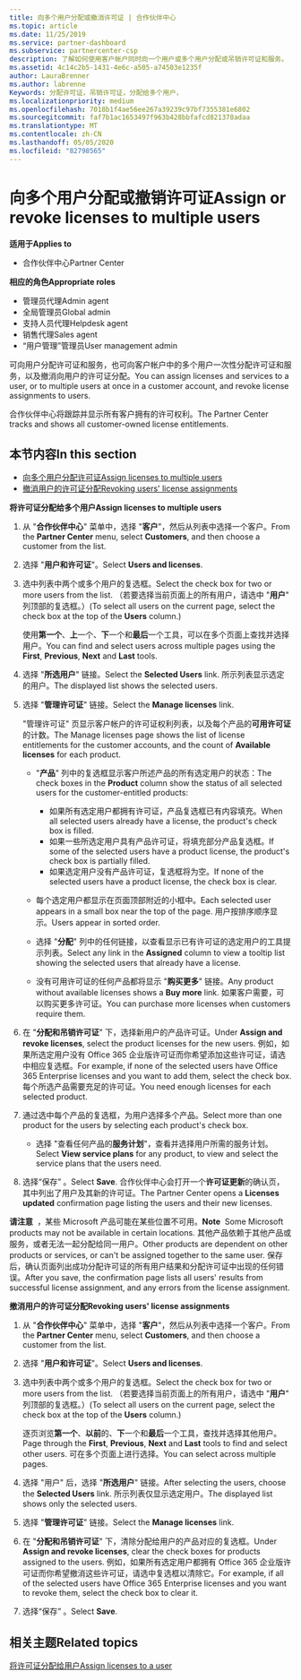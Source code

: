 ```yaml
---
title: 向多个用户分配或撤消许可证 | 合作伙伴中心
ms.topic: article
ms.date: 11/25/2019
ms.service: partner-dashboard
ms.subservice: partnercenter-csp
description: 了解如何使用客户帐户同时向一个用户或多个用户分配或吊销许可证和服务。
ms.assetid: 4c14c2b5-1431-4e6c-a505-a74503e1235f
author: LauraBrenner
ms.author: labrenne
Keywords: 分配许可证，吊销许可证，分配给多个用户，
ms.localizationpriority: medium
ms.openlocfilehash: 7018b1f4ae56ee267a39239c97bf7355381e6802
ms.sourcegitcommit: faf7b1ac1653497f963b428bbfafcd821378adaa
ms.translationtype: MT
ms.contentlocale: zh-CN
ms.lasthandoff: 05/05/2020
ms.locfileid: "82798565"
---
```

# <a name="assign-or-revoke-licenses-to-multiple-users"></a><span data-ttu-id="69d6f-104">向多个用户分配或撤销许可证</span><span class="sxs-lookup"><span data-stu-id="69d6f-104">Assign or revoke licenses to multiple users</span></span>

<span data-ttu-id="69d6f-105">**适用于**</span><span class="sxs-lookup"><span data-stu-id="69d6f-105">**Applies to**</span></span>

- <span data-ttu-id="69d6f-106">合作伙伴中心</span><span class="sxs-lookup"><span data-stu-id="69d6f-106">Partner Center</span></span>

<span data-ttu-id="69d6f-107">**相应的角色**</span><span class="sxs-lookup"><span data-stu-id="69d6f-107">**Appropriate roles**</span></span>

- <span data-ttu-id="69d6f-108">管理员代理</span><span class="sxs-lookup"><span data-stu-id="69d6f-108">Admin agent</span></span>
- <span data-ttu-id="69d6f-109">全局管理员</span><span class="sxs-lookup"><span data-stu-id="69d6f-109">Global admin</span></span>
- <span data-ttu-id="69d6f-110">支持人员代理</span><span class="sxs-lookup"><span data-stu-id="69d6f-110">Helpdesk agent</span></span>
- <span data-ttu-id="69d6f-111">销售代理</span><span class="sxs-lookup"><span data-stu-id="69d6f-111">Sales agent</span></span>
- <span data-ttu-id="69d6f-112">“用户管理”管理员</span><span class="sxs-lookup"><span data-stu-id="69d6f-112">User management admin</span></span>

<span data-ttu-id="69d6f-113">可向用户分配许可证和服务，也可向客户帐户中的多个用户一次性分配许可证和服务，以及撤消向用户的许可证分配。</span><span class="sxs-lookup"><span data-stu-id="69d6f-113">You can assign licenses and services to a user, or to multiple users at once in a customer account, and revoke license assignments to users.</span></span>

<span data-ttu-id="69d6f-114">合作伙伴中心将跟踪并显示所有客户拥有的许可权利。</span><span class="sxs-lookup"><span data-stu-id="69d6f-114">The Partner Center tracks and shows all customer-owned license entitlements.</span></span>

## <a name="in-this-section"></a><span data-ttu-id="69d6f-115">本节内容</span><span class="sxs-lookup"><span data-stu-id="69d6f-115">In this section</span></span>


- [<span data-ttu-id="69d6f-116">向多个用户分配许可证</span><span class="sxs-lookup"><span data-stu-id="69d6f-116">Assign licenses to multiple users</span></span>](#assign-licenses-to-groups)
- [<span data-ttu-id="69d6f-117">撤消用户的许可证分配</span><span class="sxs-lookup"><span data-stu-id="69d6f-117">Revoking users' license assignments</span></span>](#revoking-licenses)

<a href="" id="assign-licenses-to-groups"></a>
<span data-ttu-id="69d6f-118">**将许可证分配给多个用户**</span><span class="sxs-lookup"><span data-stu-id="69d6f-118">**Assign licenses to multiple users**</span></span>

1. <span data-ttu-id="69d6f-119">从 "**合作伙伴中心**" 菜单中，选择 "**客户**"，然后从列表中选择一个客户。</span><span class="sxs-lookup"><span data-stu-id="69d6f-119">From the **Partner Center** menu, select **Customers**, and then choose a customer from the list.</span></span>

2. <span data-ttu-id="69d6f-120">选择 "**用户和许可证**"。</span><span class="sxs-lookup"><span data-stu-id="69d6f-120">Select **Users and licenses**.</span></span>

3. <span data-ttu-id="69d6f-121">选中列表中两个或多个用户的复选框。</span><span class="sxs-lookup"><span data-stu-id="69d6f-121">Select the check box for two or more users from the list.</span></span> <span data-ttu-id="69d6f-122">（若要选择当前页面上的所有用户，请选中 "**用户**" 列顶部的复选框。）</span><span class="sxs-lookup"><span data-stu-id="69d6f-122">(To select all users on the current page, select the check box at the top of the **Users** column.)</span></span>

    <span data-ttu-id="69d6f-123">使用**第一个**、**上**一个、**下**一个和**最后**一个工具，可以在多个页面上查找并选择用户。</span><span class="sxs-lookup"><span data-stu-id="69d6f-123">You can find and select users across multiple pages using the **First**, **Previous**, **Next** and **Last** tools.</span></span>

4. <span data-ttu-id="69d6f-124">选择 "**所选用户**" 链接。</span><span class="sxs-lookup"><span data-stu-id="69d6f-124">Select the **Selected Users** link.</span></span> <span data-ttu-id="69d6f-125">所示列表显示选定的用户。</span><span class="sxs-lookup"><span data-stu-id="69d6f-125">The displayed list shows the selected users.</span></span>

5. <span data-ttu-id="69d6f-126">选择 "**管理许可证**" 链接。</span><span class="sxs-lookup"><span data-stu-id="69d6f-126">Select the **Manage licenses** link.</span></span>

    <span data-ttu-id="69d6f-127">"管理许可证" 页显示客户帐户的许可证权利列表，以及每个产品的**可用许可证**的计数。</span><span class="sxs-lookup"><span data-stu-id="69d6f-127">The Manage licenses page shows the list of license entitlements for the customer accounts, and the count of **Available licenses** for each product.</span></span>

    -   <span data-ttu-id="69d6f-128">"**产品**" 列中的复选框显示客户所述产品的所有选定用户的状态：</span><span class="sxs-lookup"><span data-stu-id="69d6f-128">The check boxes in the **Product** column show the status of all selected users for the customer-entitled products:</span></span>

        -   <span data-ttu-id="69d6f-129">如果所有选定用户都拥有许可证，产品复选框已有内容填充。</span><span class="sxs-lookup"><span data-stu-id="69d6f-129">When all selected users already have a license, the product's check box is filled.</span></span>
        -   <span data-ttu-id="69d6f-130">如果一些所选定用户具有产品许可证，将填充部分产品复选框。</span><span class="sxs-lookup"><span data-stu-id="69d6f-130">If some of the selected users have a product license, the product's check box is partially filled.</span></span>
        -   <span data-ttu-id="69d6f-131">如果选定用户没有产品许可证，复选框将为空。</span><span class="sxs-lookup"><span data-stu-id="69d6f-131">If none of the selected users have a product license, the check box is clear.</span></span>
    -   <span data-ttu-id="69d6f-132">每个选定用户都显示在页面顶部附近的小框中。</span><span class="sxs-lookup"><span data-stu-id="69d6f-132">Each selected user appears in a small box near the top of the page.</span></span> <span data-ttu-id="69d6f-133">用户按排序顺序显示。</span><span class="sxs-lookup"><span data-stu-id="69d6f-133">Users appear in sorted order.</span></span>

    -   <span data-ttu-id="69d6f-134">选择 "**分配**" 列中的任何链接，以查看显示已有许可证的选定用户的工具提示列表。</span><span class="sxs-lookup"><span data-stu-id="69d6f-134">Select any link in the **Assigned** column to view a tooltip list showing the selected users that already have a license.</span></span>

    -   <span data-ttu-id="69d6f-135">没有可用许可证的任何产品都将显示 "**购买更多**" 链接。</span><span class="sxs-lookup"><span data-stu-id="69d6f-135">Any product without available licenses shows a **Buy more** link.</span></span> <span data-ttu-id="69d6f-136">如果客户需要，可以购买更多许可证。</span><span class="sxs-lookup"><span data-stu-id="69d6f-136">You can purchase more licenses when customers require them.</span></span>

6.  <span data-ttu-id="69d6f-137">在 "**分配和吊销许可证**" 下，选择新用户的产品许可证。</span><span class="sxs-lookup"><span data-stu-id="69d6f-137">Under **Assign and revoke licenses**, select the product licenses for the new users.</span></span> <span data-ttu-id="69d6f-138">例如，如果所选定用户没有 Office 365 企业版许可证而你希望添加这些许可证，请选中相应复选框。</span><span class="sxs-lookup"><span data-stu-id="69d6f-138">For example, if none of the selected users have Office 365 Enterprise licenses and you want to add them, select the check box.</span></span> <span data-ttu-id="69d6f-139">每个所选产品需要充足的许可证。</span><span class="sxs-lookup"><span data-stu-id="69d6f-139">You need enough licenses for each selected product.</span></span>

7. <span data-ttu-id="69d6f-140">通过选中每个产品的复选框，为用户选择多个产品。</span><span class="sxs-lookup"><span data-stu-id="69d6f-140">Select more than one product for the users by selecting each product's check box.</span></span>
    -   <span data-ttu-id="69d6f-141">选择 "查看任何产品的**服务计划**"，查看并选择用户所需的服务计划。</span><span class="sxs-lookup"><span data-stu-id="69d6f-141">Select **View service plans** for any product, to view and select the service plans that the users need.</span></span>

8. <span data-ttu-id="69d6f-142">选择“保存”  。</span><span class="sxs-lookup"><span data-stu-id="69d6f-142">Select **Save**.</span></span> <span data-ttu-id="69d6f-143">合作伙伴中心会打开一个**许可证更新**的确认页，其中列出了用户及其新的许可证。</span><span class="sxs-lookup"><span data-stu-id="69d6f-143">The Partner Center opens a **Licenses updated** confirmation page listing the users and their new licenses.</span></span>

<span data-ttu-id="69d6f-144">**请注意**  ，某些 Microsoft 产品可能在某些位置不可用。</span><span class="sxs-lookup"><span data-stu-id="69d6f-144">**Note**  Some Microsoft products may not be available in certain locations.</span></span> <span data-ttu-id="69d6f-145">其他产品依赖于其他产品或服务，或者无法一起分配给同一用户。</span><span class="sxs-lookup"><span data-stu-id="69d6f-145">Other products are dependent on other products or services, or can't be assigned together to the same user.</span></span> <span data-ttu-id="69d6f-146">保存后，确认页面列出成功分配许可证的所有用户结果和分配许可证中出现的任何错误。</span><span class="sxs-lookup"><span data-stu-id="69d6f-146">After you save, the confirmation page lists all users' results from successful license assignment, and any errors from the license assignment.</span></span>


<a href="" id="revoking-licenses"></a>
<span data-ttu-id="69d6f-147">**撤消用户的许可证分配**</span><span class="sxs-lookup"><span data-stu-id="69d6f-147">**Revoking users' license assignments**</span></span>

1. <span data-ttu-id="69d6f-148">从 "**合作伙伴中心**" 菜单中，选择 "**客户**"，然后从列表中选择一个客户。</span><span class="sxs-lookup"><span data-stu-id="69d6f-148">From the **Partner Center** menu, select **Customers**, and then choose a customer from the list.</span></span>

2. <span data-ttu-id="69d6f-149">选择 "**用户和许可证**"。</span><span class="sxs-lookup"><span data-stu-id="69d6f-149">Select **Users and licenses**.</span></span>

3. <span data-ttu-id="69d6f-150">选中列表中两个或多个用户的复选框。</span><span class="sxs-lookup"><span data-stu-id="69d6f-150">Select the check box for two or more users from the list.</span></span> <span data-ttu-id="69d6f-151">（若要选择当前页面上的所有用户，请选中 "**用户**" 列顶部的复选框。）</span><span class="sxs-lookup"><span data-stu-id="69d6f-151">(To select all users on the current page, select the check box at the top of the **Users** column.)</span></span>

    <span data-ttu-id="69d6f-152">逐页浏览**第一个**、**以前**的、**下**一个和**最后**一个工具，查找并选择其他用户。</span><span class="sxs-lookup"><span data-stu-id="69d6f-152">Page through the **First**, **Previous**, **Next** and **Last** tools to find and select other users.</span></span> <span data-ttu-id="69d6f-153">可在多个页面上进行选择。</span><span class="sxs-lookup"><span data-stu-id="69d6f-153">You can select across multiple pages.</span></span>

4. <span data-ttu-id="69d6f-154">选择 "用户" 后，选择 "**所选用户**" 链接。</span><span class="sxs-lookup"><span data-stu-id="69d6f-154">After selecting the users, choose the **Selected Users** link.</span></span> <span data-ttu-id="69d6f-155">所示列表仅显示选定用户。</span><span class="sxs-lookup"><span data-stu-id="69d6f-155">The displayed list shows only the selected users.</span></span>

5. <span data-ttu-id="69d6f-156">选择 "**管理许可证**" 链接。</span><span class="sxs-lookup"><span data-stu-id="69d6f-156">Select the **Manage licenses** link.</span></span>

6. <span data-ttu-id="69d6f-157">在 "**分配和吊销许可证**" 下，清除分配给用户的产品对应的复选框。</span><span class="sxs-lookup"><span data-stu-id="69d6f-157">Under **Assign and revoke licenses**, clear the check boxes for products assigned to the users.</span></span> <span data-ttu-id="69d6f-158">例如，如果所有选定用户都拥有 Office 365 企业版许可证而你希望撤消这些许可证，请选中复选框以清除它。</span><span class="sxs-lookup"><span data-stu-id="69d6f-158">For example, if all of the selected users have Office 365 Enterprise licenses and you want to revoke them, select the check box to clear it.</span></span>

7. <span data-ttu-id="69d6f-159">选择“保存”  。</span><span class="sxs-lookup"><span data-stu-id="69d6f-159">Select **Save**.</span></span>

## <a name="related-topics"></a><span data-ttu-id="69d6f-160">相关主题</span><span class="sxs-lookup"><span data-stu-id="69d6f-160">Related topics</span></span>

[<span data-ttu-id="69d6f-161">将许可证分配给用户</span><span class="sxs-lookup"><span data-stu-id="69d6f-161">Assign licenses to a user</span></span>](assign-licenses-to-users.md)